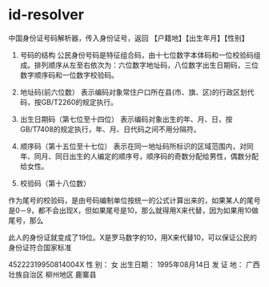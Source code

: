 # id-resolver
中国身份证号码解析器，传入身份证号，返回 【户籍地】【出生年月】【性别】

1. 号码的结构 
公民身份号码是特征组合码，由十七位数字本体码和一位校验码组成。排列顺序从左至右依次为：六位数字地址码，八位数字出生日期码，三位数字顺序码和一位数字校验码。 

2. 地址码(前六位数） 
表示编码对象常住户口所在县(市、旗、区)的行政区划代码，按GB/T2260的规定执行。 

3. 出生日期码（第七位至十四位） 
表示编码对象出生的年、月、日，按GB/T7408的规定执行，年、月、日代码之间不用分隔符。 

4. 顺序码（第十五位至十七位） 
表示在同一地址码所标识的区域范围内，对同年、同月、同日出生的人编定的顺序号，顺序码的奇数分配给男性，偶数分配给女性。 

5. 校验码（第十八位数） 

作为尾号的校验码，是由号码编制单位按统一的公式计算出来的，如果某人的尾号是0－9，都不会出现X，但如果尾号是10，那么就得用X来代替，因为如果用10做尾号，那么

此人的身份证就变成了19位。X是罗马数字的10，用X来代替10，可以保证公民的身份证符合国家标准

45222319950814004X
性    别： 女 
出生日期： 1995年08月14日 
发 证 地： 广西壮族自治区 柳州地区 鹿寨县
